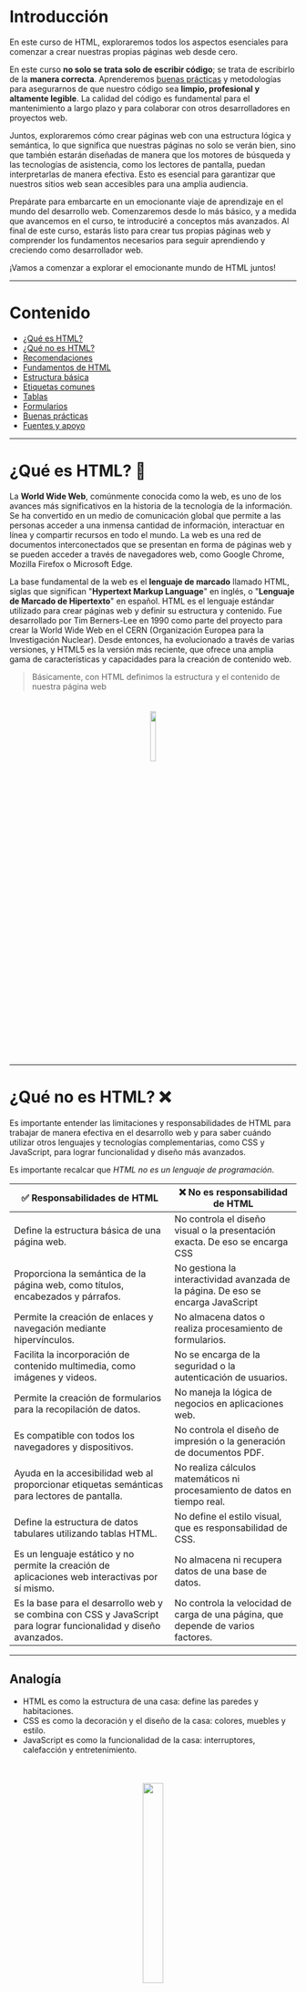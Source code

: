 # Introducción

En este curso de HTML, exploraremos todos los aspectos esenciales para comenzar a crear nuestras propias páginas web desde cero.

En este curso **no solo se trata solo de escribir código**; se trata de escribirlo de la **manera correcta**. Aprenderemos [buenas prácticas](#buenas-prácticas) y metodologías para asegurarnos de que nuestro código sea **limpio, profesional y altamente legible**. La calidad del código es fundamental para el mantenimiento a largo plazo y para colaborar con otros desarrolladores en proyectos web.

Juntos, exploraremos cómo crear páginas web con una estructura lógica y semántica, lo que significa que nuestras páginas no solo se verán bien, sino que también estarán diseñadas de manera que los motores de búsqueda y las tecnologías de asistencia, como los lectores de pantalla, puedan interpretarlas de manera efectiva. Esto es esencial para garantizar que nuestros sitios web sean accesibles para una amplia audiencia.

Prepárate para embarcarte en un emocionante viaje de aprendizaje en el mundo del desarrollo web. Comenzaremos desde lo más básico, y a medida que avancemos en el curso, te introduciré a conceptos más avanzados. Al final de este curso, estarás listo para crear tus propias páginas web y comprender los fundamentos necesarios para seguir aprendiendo y creciendo como desarrollador web.

¡Vamos a comenzar a explorar el emocionante mundo de HTML juntos!

---

# Contenido

-   [¿Qué es HTML?](#¿qué-es-html-🤔)
-   [¿Qué no es HTML?](#¿qué-no-es-html-❌)
-   [Recomendaciones](#recomendaciones)
-   [Fundamentos de HTML](#fundamentos-de-html)
-   [Estructura básica](#estructura-básica)
-   [Etiquetas comunes](#etiquetas-comunes)
-   [Tablas](#tablas)
-   [Formularios](#formularios)
-   [Buenas prácticas](#buenas-prácticas)
-   [Fuentes y apoyo](#fuentes-y-apoyo)

---

# ¿Qué es HTML? 🤔

La **World Wide Web**, comúnmente conocida como la web, es uno de los avances más significativos en la historia de la tecnología de la información. Se ha convertido en un medio de comunicación global que permite a las personas acceder a una inmensa cantidad de información, interactuar en línea y compartir recursos en todo el mundo. La web es una red de documentos interconectados que se presentan en forma de páginas web y se pueden acceder a través de navegadores web, como Google Chrome, Mozilla Firefox o Microsoft Edge.

La base fundamental de la web es el **lenguaje de marcado** llamado HTML, siglas que significan "**Hypertext Markup Language**" en inglés, o "**Lenguaje de Marcado de Hipertexto**" en español. HTML es el lenguaje estándar utilizado para crear páginas web y definir su estructura y contenido. Fue desarrollado por Tim Berners-Lee en 1990 como parte del proyecto para crear la World Wide Web en el CERN (Organización Europea para la Investigación Nuclear). Desde entonces, ha evolucionado a través de varias versiones, y HTML5 es la versión más reciente, que ofrece una amplia gama de características y capacidades para la creación de contenido web.

> Básicamente, con HTML definimos la estructura y el contenido de nuestra página web

<p align="center" style="margin: 35px;" width="100%">
    <img width="15%" src="https://th.bing.com/th/id/R.339598c0752c3a7dfeaf4c96ac30c94d?rik=vfz9QSLVdZBcZw&riu=http%3a%2f%2flogos-download.com%2fwp-content%2fuploads%2f2017%2f07%2fHTML5_logo.png&ehk=7%2fEaxlDKEk6GHxynn9uBS5GrBqhTyhGdgeeN2EhmyoE%3d&risl=&pid=ImgRaw&r=0"> 
</p>

---

# ¿Qué no es HTML? ❌

Es importante entender las limitaciones y responsabilidades de HTML para trabajar de manera efectiva en el desarrollo web y para saber cuándo utilizar otros lenguajes y tecnologías complementarias, como CSS y JavaScript, para lograr funcionalidad y diseño más avanzados.

Es importante recalcar que _HTML no es un lenguaje de programación_.

| ✅ Responsabilidades de HTML                                                                                      | ❌ No es responsabilidad de HTML                                                  |
| ----------------------------------------------------------------------------------------------------------------- | --------------------------------------------------------------------------------- |
| Define la estructura básica de una página web.                                                                    | No controla el diseño visual o la presentación exacta. De eso se encarga CSS      |
| Proporciona la semántica de la página web, como títulos, encabezados y párrafos.                                  | No gestiona la interactividad avanzada de la página. De eso se encarga JavaScript |
| Permite la creación de enlaces y navegación mediante hipervínculos.                                               | No almacena datos o realiza procesamiento de formularios.                         |
| Facilita la incorporación de contenido multimedia, como imágenes y videos.                                        | No se encarga de la seguridad o la autenticación de usuarios.                     |
| Permite la creación de formularios para la recopilación de datos.                                                 | No maneja la lógica de negocios en aplicaciones web.                              |
| Es compatible con todos los navegadores y dispositivos.                                                           | No controla el diseño de impresión o la generación de documentos PDF.             |
| Ayuda en la accesibilidad web al proporcionar etiquetas semánticas para lectores de pantalla.                     | No realiza cálculos matemáticos ni procesamiento de datos en tiempo real.         |
| Define la estructura de datos tabulares utilizando tablas HTML.                                                   | No define el estilo visual, que es responsabilidad de CSS.                        |
| Es un lenguaje estático y no permite la creación de aplicaciones web interactivas por sí mismo.                   | No almacena ni recupera datos de una base de datos.                               |
| Es la base para el desarrollo web y se combina con CSS y JavaScript para lograr funcionalidad y diseño avanzados. | No controla la velocidad de carga de una página, que depende de varios factores.  |

---

## Analogía

-   HTML es como la estructura de una casa: define las paredes y habitaciones.
-   CSS es como la decoración y el diseño de la casa: colores, muebles y estilo.
-   JavaScript es como la funcionalidad de la casa: interruptores, calefacción y entretenimiento.

<p align="center" style="margin: 50px;" width="100%">
    <img width="30%" src="https://th.bing.com/th/id/OIG.cyN1N4ra9FQqg0WXMxWR?pid=ImgGn&w=1024&h=1024&rs=1"> 
</p>

---

# Recomendaciones

-   Editor de código ([Visual Studio Code](https://code.visualstudio.com/))
-   Visualizador de nuestra página ([Live Server](https://marketplace.visualstudio.com/items?itemName=ritwickdey.LiveServer&WT.mc_id=academic-77807-sagibbon))
-   Extensiones
    -   [Prettier - Code formatter](https://marketplace.visualstudio.com/items?itemName=esbenp.prettier-vscode)
    -   [HTML Snippets](https://marketplace.visualstudio.com/items?itemName=abusaidm.html-snippets)

---

# Fundamentos de HTML

## Elementos y etiquetas

-   **Elementos y Etiquetas:** En HTML, los elementos son los bloques de construcción básicos de una página web. Cada elemento se define mediante etiquetas, que son palabras clave rodeadas por signos de menor que (`<`) y mayor que (`>`). Por ejemplo, `<h1>` define un encabezado de nivel 1 y `<p>` define un párrafo.

```html
<h1>Hola, mundo</h1>
```

En este caso la etiqueta es el `h1` (aquí se podría hablar de **etiqueta de abertura** y **etiqueta de cierre**) y el elemento es todo el componente general `<h1>Hola, mundo</h1>`

---

## Anidación

-   **Anidación:** Los elementos HTML pueden anidarse unos dentro de otros. Esto significa que puedes tener elementos dentro de otros elementos para crear una estructura jerárquica. Por ejemplo:
    ```html
    <div>
        <h1>Título</h1>
        <p>Este es un párrafo.</p>
    </div>
    ```

---

## Atributos

-   **Atributos:** Los elementos HTML pueden tener atributos que proporcionan información adicional sobre el elemento. Los atributos se especifican dentro de la etiqueta de apertura y generalmente tienen un nombre y un valor. Por ejemplo:
    ```html
    <img src="imagen.jpg" alt="Descripción de la imagen" class="imagen" />
    ```

---

# Estructura básica

-   **Estructura Básica:** Una estructura básica de página HTML incluye las etiquetas `<html>`, `<head>`, y `<body>`. El contenido principal de la página se coloca en el `<body>`, mientras que el encabezado y otros metadatos se colocan en el `<head>`.
    ```html
    <!DOCTYPE html>
    <html>
        <head>
            <title>Título de la Página</title>
        </head>
        <body>
            <h1>Mi Primer Página Web</h1>
            <p>¡Hola, mundo!</p>
        </body>
    </html>
    ```

---

# Etiquetas comunes

Estas son solo algunas de las etiquetas HTML más comunes y ejemplos de cómo se utilizan. HTML proporciona una amplia gama de etiquetas que permiten estructurar y dar formato a las páginas web de diversas maneras.

---

1. **`<p>` - Párrafo:**

    ```html
    <p>Este es un párrafo de ejemplo.</p>
    ```

---

2. **`<h1>`, `<h2>`, `<h3>`, ... `<h6>` - Encabezados:**

    ```html
    <h1>Encabezado de nivel 1</h1>
    <h2>Encabezado de nivel 2</h2>
    <h3>Encabezado de nivel 3</h3>
    ```

---

3. **`<a>` - Enlace (hipervínculo):**

    ```html
    <a href="https://www.ejemplo.com">Visitar el sitio web de ejemplo</a>
    ```

---

4. **`<ul>` - Lista desordenada:**

    ```html
    <ul>
        <li>Elemento 1</li>
        <li>Elemento 2</li>
    </ul>
    ```

---

5. **`<ol>` - Lista ordenada:**

    ```html
    <ol>
        <li>Primer elemento</li>
        <li>Segundo elemento</li>
    </ol>
    ```

---

6. **`<img>` - Imagen:**

    ```html
    <img src="imagen.jpg" alt="Descripción de la imagen" />
    ```

---

7. **`<table>` - Tabla:**

    ```html
    <table>
        <tr>
            <th>Nombre</th>
            <th>Edad</th>
        </tr>
        <tr>
            <td>Juan</td>
            <td>25</td>
        </tr>
    </table>
    ```

---

8. **`<form>` - Formulario:**

    ```html
    <form action="/procesar.php" method="post">
        <input type="text" name="nombre" placeholder="Nombre" />
        <input type="submit" value="Enviar" />
    </form>
    ```

---

9. **`<input>` - Elemento de entrada:**

    ```html
    <input type="text" name="usuario" placeholder="Nombre de usuario" />
    ```

---

10. **`<textarea>` - Área de texto:**

    ```html
    <textarea name="comentario" rows="4" cols="50"></textarea>
    ```

---

11. **`<select>` - Lista desplegable:**

    ```html
    <select name="pais">
        <option value="usa">Estados Unidos</option>
        <option value="es">España</option>
        <option value="mx">México</option>
    </select>
    ```

---

## Etiquetas para agrupar

Las etiquetas que existen para agrupar contenido en nuestra pagina son:

-   header (Parte superior)
-   nav (Menu de navegación)
-   footer (Parte de hasta abajo)
-   main (Contenido principal)
-   section (Secciones que **se pueden usar multples veces**)
-   article (Noticias, articulos, entrada de blog)
-   aside (Barra lateral)
-   div (Divisiones)

![center|400](https://www.w3schools.com/html/img_sem_elements.gif)

---

## Ejemplos de estructuras de sitios

-   [deadmau5](https://deadmau5.com/)
-   [TecNM | Tecnológico Nacional de México](https://www.morelia.tecnm.mx/#/)
-   [Seguridad MAFER](http://www.seguridadmafer.com.mx/)
-   [HTML HyperText Markup Language MDN](https://developer.mozilla.org/en-US/docs/Web/HTML)

---

## Header común

```HTML
<header>
    <img src="" alt="">
    <nav>
        <ul>
            <li><a href=""></a></li>
            <li><a href=""></a></li>
            <li><a href=""></a></li>
            <li><a href=""></a></li>
        </ul>
    </nav>
</header>
```

Con ayuda de nuestra extención, podemos escribir nuestro header de esta otra forma más rápida (incluye nombres de clases):

```HTML
header.header>img.header__img+nav.header__nav>ul.header__ul>li.header__li*4>a.header__a
```

---

# Tablas

En este tema, aprenderemos a crear tablas en HTML. Las tablas se utilizan para organizar datos en filas y columnas de manera estructurada. Aquí tienes los pasos clave y ejemplos de código:

---

1. **Uso de la etiqueta `<table>`:**

    Para iniciar la creación de una tabla, utilizamos la etiqueta `<table>`. Esta etiqueta define el contenedor principal de la tabla y su estructura. Aquí tienes un ejemplo simple:

    ```html
    <table>
        <!-- Contenido de la tabla se agrega aquí -->
    </table>
    ```

---

2. **Filas y celdas en una tabla:**

    Para agregar filas a la tabla, utilizamos la etiqueta `<tr>`, que representa una fila. Dentro de las filas, utilizamos las etiquetas `<td>` (celdas de datos) para mostrar los datos en las columnas. Aquí hay un ejemplo de una tabla con dos filas y tres columnas:

    ```html
    <table>
        <tr>
            <td>Fila 1, Columna 1</td>
            <td>Fila 1, Columna 2</td>
            <td>Fila 1, Columna 3</td>
        </tr>
        <tr>
            <td>Fila 2, Columna 1</td>
            <td>Fila 2, Columna 2</td>
            <td>Fila 2, Columna 3</td>
        </tr>
    </table>
    ```

---

3. **Encabezados de tabla:**

    Para agregar encabezados a la tabla, podemos usar la etiqueta `<th>` en lugar de `<td>`. Los elementos `<th>` se utilizan comúnmente para etiquetar las columnas y se pueden colocar en la primera fila o la primera columna de la tabla:

    ```html
    <table>
        <tr>
            <th>Nombre</th>
            <th>Edad</th>
        </tr>
        <tr>
            <td>Juan</td>
            <td>25</td>
        </tr>
        <tr>
            <td>María</td>
            <td>30</td>
        </tr>
    </table>
    ```

---

# Formularios

En este tema, exploraremos cómo crear formularios en HTML para recopilar información de los usuarios. Aquí están los pasos clave y ejemplos de código:

---

1. **Uso de la etiqueta `<form>`:**

    Para crear un formulario, utilizamos la etiqueta `<form>`. Esta etiqueta envuelve todos los elementos del formulario y define cómo se manejarán los datos ingresados por el usuario. Aquí tienes un ejemplo:

    ```html
    <form action="/procesar.php" method="post">
        <!-- Elementos de entrada y botones se agregan aquí -->
    </form>
    ```

---

2. **Elementos de entrada (input, textarea, select):**

    Los elementos de entrada permiten a los usuarios interactuar con el formulario. Algunos ejemplos de elementos de entrada comunes son:

    - Campo de texto (`<input type="text">`):

        ```html
        <input type="text" name="nombre" placeholder="Nombre" />
        ```

    - Área de texto (`<textarea>`):

        ```html
        <textarea name="comentario" rows="4" cols="50"></textarea>
        ```

    - Lista desplegable (`<select>`):

        ```html
        <select name="pais">
            <option value="usa">Estados Unidos</option>
            <option value="es">España</option>
            <option value="mx">México</option>
        </select>
        ```

---

3. **Botones y envío de formularios:**

    Los formularios suelen incluir botones como `<input type="submit">` para enviar el formulario y `<input type="reset">` para restablecer los valores. También puedes utilizar JavaScript para realizar validación de datos antes de enviar el formulario al servidor:

    ```html
    <input type="submit" value="Enviar" />
    <input type="reset" value="Restablecer" />
    ```

---

## Inputs

Existen varios tipos de inputs como pueden ser:

-   checkbox
-   color
-   date
-   datetime-local
-   email
-   file
-   hidden
-   image
-   month
-   number
-   password
-   radio
-   reset
-   search
-   tel
-   text
-   time
-   url
-   week

---

## Placeholder

Se pueden complementar con un placeholder para especificar que se espera escribir en ese campo.

La sintaxis es la siguiente:

```html
<input type="text" placeholder="text" />
```

---

### Submit

Este es un boton el cual realiza la acción de "enviar".

```
<button type="submit" value="submit"></button>
```

---

# Buenas prácticas

Las buenas prácticas en HTML son fundamentales para escribir código limpio, mantenible y accesible.

Principales buenas prácticas en HTML:

1. **HTML Semántico:** Utiliza etiquetas HTML semánticas para una estructura significativa y accesible.

2. **Indentación y organización:** Mantén un código bien organizado y con una buena indentación.

3. **Uso de etiquetas semánticas:** Utiliza etiquetas semánticas para definir la estructura y el significado del contenido.

4. **Uso de comentarios:** Agrega comentarios para explicar el propósito y la estructura del código.

5. **Atributos "alt" en imágenes:** Proporciona atributos "alt" en imágenes para mejorar la accesibilidad.

6. **Evita estilos en línea:** Prefiere hojas de estilo externas en lugar de estilos en línea.

7. **Validación de formularios:** Valida datos de entrada en el lado del servidor para seguridad.

8. **Evita elementos obsoletos:** No utilices elementos obsoletos en HTML.

9. **Optimización de imágenes:** Comprime y optimiza imágenes para una carga más rápida.

10. **Pruebas cruzadas de navegadores:** Asegúrate de que tu código funcione en varios navegadores.

11. **Accesibilidad web:** Cumple con las pautas de accesibilidad web como WCAG.

12. **Mantenimiento regular:** Realiza un mantenimiento periódico del código para correcciones y actualizaciones.

---

# Fuentes y apoyo

-   [HTML: HyperText Markup Language | MDN (mozilla.org)](https://developer.mozilla.org/en-US/docs/Web/HTML)
-
